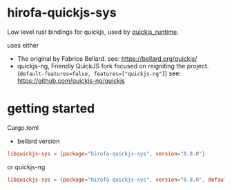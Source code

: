 # hirofa-quickjs-sys

Low level rust bindings for quickjs, used by [quickjs_runtime](https://github.com/HiRoFa/quickjs_es_runtime).

uses either
* The original by Fabrice Bellard. see: https://bellard.org/quickjs/
* quickjs-ng, Friendly QuickJS fork focused on reigniting the project. (```default-features=false, features=["quickjs-ng"]```) see: https://github.com/quickjs-ng/quickjs

# getting started

Cargo.toml
* bellard version
```toml
libquickjs-sys = {package="hirofa-quickjs-sys", version="0.8.0"}
```
or quickjs-ng
```toml
libquickjs-sys = {package="hirofa-quickjs-sys", version="0.8.0", default-features=false, features=["quickjs-ng"]}
```